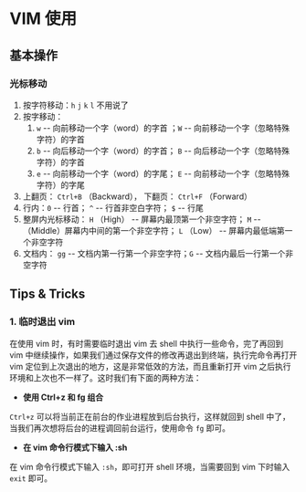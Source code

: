 # VIM 使用


## 基本操作


### 光标移动

1. 按字符移动：`h` `j` `k` `l` 不用说了
2. 按字移动：
    1. `w` -- 向前移动一个字（word）的字首 ；`W` -- 向前移动一个字（忽略特殊字符）的字首
    2. `b` -- 向后移动一个字（word）的字首； `B` -- 向后移动一个字（忽略特殊字符）的字首
    3. `e` -- 向前移动一个字（word）的字尾； `E` -- 向前移动一个字（忽略特殊字符）的字尾
3. 上翻页： `Ctrl+B` （Backward）， 下翻页： `Ctrl+F` （Forward）
4. 行内：`0` -- 行首； `^` -- 行首非空白字符； `$` -- 行尾
5. 整屏内光标移动： `H` （High） -- 屏幕内最顶第一个非空字符； `M`  -- （Middle）屏幕内中间的第一个非空字符； `L` （Low） -- 屏幕内最低端第一个非空字符
6. 文档内： `gg`  -- 文档内第一行第一个非空字符；`G`  -- 文档内最后一行第一个非空字符



## Tips & Tricks

### 1. 临时退出 vim

在使用 vim 时，有时需要临时退出 vim 去 shell 中执行一些命令，完了再回到 vim 中继续操作，如果我们通过保存文件的修改再退出到终端，执行完命令再打开 vim 定位到上次退出的地方，这是非常低效的方法，而且重新打开 vim 之后执行环境和上次也不一样了。这时我们有下面的两种方法：

* **使用 Ctrl+z 和 fg 组合**

`Ctrl+z` 可以将当前正在前台的作业进程放到后台执行，这样就回到 shell 中了，当我们再次想将后台的进程调回前台运行，使用命令 `fg` 即可。

* **在 vim 命令行模式下输入 :sh**

在 vim 命令行模式下输入 `:sh`，即可打开 shell 环境，当需要回到 vim 下时输入 `exit` 即可。

